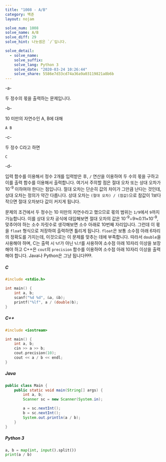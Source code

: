 ```yaml
---
title: "1008 - A/B"
category: 백준
layout: nojam

solve_num: 1008
solve_name: A/B
solve_diff: 29
solve_hint: 나눗셈은 `/`입니다.

solve_detail:
  - solve_name:
    solve_suffix:
    solve_lang: Python 3
    solve_date: "2020-03-24 10:26:44"
    solve_share: 5586e7d33cd74a36a9a03119821a8b6b
---
```


-a-

두 정수의 몫을 출력하는 문제입니다.

-b-

10 미만의 자연수인 A, B에 대해

```
A B
```

-c-

두 정수 C라고 하면

```
C
```

-d-

입력 함수를 이용해서 정수 2개를 입력받은 후, `/` 연산을 이용하여 두 수의 몫을 구하고 이를 출력 함수를 이용해서 출력합니다. 여기서 주의할 점은 절대 오차 또는 상대 오차가 10<sup>-9</sup> 이하여야 한다는 점입니다. 절대 오차는 단순히 값의 차이가 그만큼 난다는 것인데, 상대 오차는 정의가 약간 다릅니다. 상대 오차는 `(절대 오차) / (참값)`으로 참값이 1보다 작으면 절대 오차보다 값이 커지게 됩니다.

문제의 조건에서 두 정수는 10 미만의 자연수라고 했으므로 몫의 범위는 `1/9`에서 `9`까지 가능합니다. 이를 상대 오차 공식에 대입해보면 절대 오차의 값은 10<sup>-9</sup>÷9≒0.11×10<sup>-9</sup>, 맞추어야 하는 소수 자릿수로 생각해보면 소수 아래로 10번째 자리입니다. 그런데 이 몫을 `float` 형식으로 저장하여 출력하면 틀리게 됩니다. `float`은 보통 소수점 아래 6자리의 정확도를 가지는데, 이것으로는 이 문제를 맞추는 데에 부족합니다. 따라서 `double`을 사용해야 하며, C는 출력 시 `%f`가 아닌 `%lf`를 사용하여 소수점 아래 10자리 이상을 보장해야 하고 C++은 `cout`의 `precision` 함수를 이용하여 소수점 아래 10자리 이상을 출력해야 합니다. Java나 Python은 그냥 됩니다~~???~~.

##### C

```c
#include <stdio.h>

int main() {
    int a, b;
    scanf("%d %d", &a, &b);
    printf("%lf", a / (double)b);
}
```

##### C++

```cpp
#include <iostream>

int main() {
    int a, b;
    cin >> a >> b;
    cout.precision(10);
    cout << a / b << endl;
}
```

##### Java

```java
public class Main {
    public static void main(String[] args) {
        int a, b;
        Scanner sc = new Scanner(System.in);

        a = sc.nextInt();
        b = sc.nextInt();
        System.out.println(a / b);
    }
}
```

##### Python 3

```python
a, b = map(int, input().split())
print(a / b)
```
